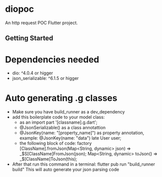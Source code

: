 # diopoc

An http request POC Flutter project.

## Getting Started

# Dependencies needed

- dio: ^4.0.4 or higger
- json_serializable: ^6.1.5 or higger

# Auto generating .g classes

- Make sure you have build_runner as a dev_dependency
- add this boilerplate code to your model class:
  - as an import part '[classname].g.dart';
  - @JsonSerializable() as a class annotattion
  - @JsonKey(name: "[property_name]") as property annotation, example:
    @JsonKey(name: "data")
    late User user;
  - the following block of code:
    factory [ClassName].fromJson(Map<String, dynamic> json) =>
    _$S[ClassName]FromJson(json);
    Map<String, dynamic> toJson() => _$[ClassName]ToJson(this);
- After that run this command in a terminal:
  flutter pub run "build_runner build"
  This will auto generate your json parsing code
